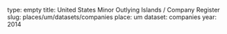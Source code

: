 type: empty
title: United States Minor Outlying Islands / Company Register
slug: places/um/datasets/companies
place: um
dataset: companies
year: 2014
